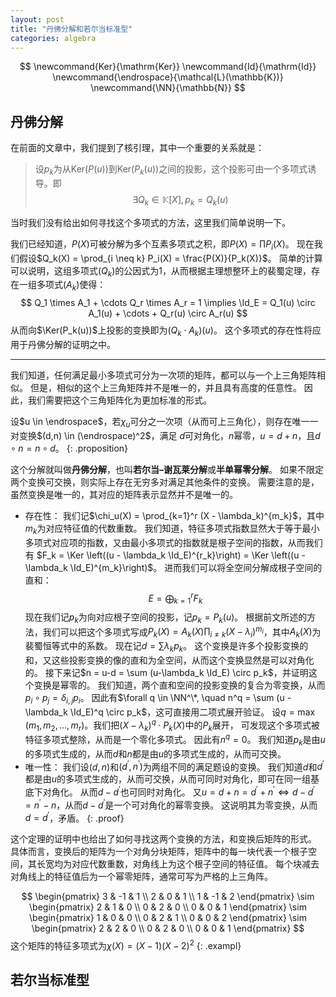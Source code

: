 ```yaml
---
layout: post
title: "丹佛分解和若尔当标准型"
categories: algebra
---
```


$$
\newcommand{Ker}{\mathrm{Ker}}
\newcommand{Id}{\mathrm{Id}}
\newcommand{\endrospace}{\mathcal{L}(\mathbb{K})}
\newcommand{\NN}{\mathbb{N}}
$$

## 丹佛分解

在前面的文章中，我们提到了核引理，其中一个重要的关系就是：
> 设$p_k$为从$\mathrm{Ker}(P(u))$到$\mathrm{Ker}(P_k(u))$之间的投影，这个投影可由一个多项式诱导。即$$\exists Q_k \in \mathbb K [X], p_k = Q_k(u)$$

当时我们没有给出如何寻找这个多项式的方法，这里我们简单说明一下。

我们已经知道，$P(X)$可被分解为多个互素多项式之积，即$P(X) = \prod P_i(X)$。
现在我们假设$Q_k(X) = \prod_{i \neq k} P_i(X) = \frac{P(X)}{P_k(X)}$。
简单的计算可以说明，这组多项式$(Q_k)$的公因式为$1$，从而根据主理想整环上的裴蜀定理，存在一组多项式$(A_k)$使得：
$$
Q_1 \times A_1 + \cdots Q_r \times A_r = 1
\implies \Id_E = Q_1(u) \circ A_1(u) + \cdots + Q_r(u) \circ A_r(u)
$$
从而向$\Ker(P_k(u))$上投影的变换即为$(Q_k \cdot A_k)(u)$。
这个多项式的存在性将应用于丹佛分解的证明之中。

---

我们知道，任何满足最小多项式可分为一次项的矩阵，都可以与一个上三角矩阵相似。
但是，相似的这个上三角矩阵并不是唯一的，并且具有高度的任意性。
因此，我们需要把这个三角矩阵化为更加标准的形式。

设$u \in \endrospace$，若$\chi_u$可分之一次项（从而可上三角化），则存在唯一一对变换$(d,n) \in (\endrospace)^2$，满足
$d$可对角化，$n$幂零，$u = d + n$，且$d \circ n = n \circ d$。
{: .proposition}

这个分解就叫做**丹佛分解**，也叫**若尔当–谢瓦莱分解**或**半单幂零分解**。
如果不限定两个变换可交换，则实际上存在无穷多对满足其他条件的变换。
需要注意的是，虽然变换是唯一的，其对应的矩阵表示显然并不是唯一的。

- 存在性：
我们记$\chi_u(X) = \prod_{k=1}^r (X - \lambda_k)^{m_k}$，其中$m_k$为对应特征值的代数重数。
我们知道，特征多项式指数显然大于等于最小多项式对应项的指数，又由最小多项式的指数就是根子空间的指数，从而我们有
$F_k = \Ker \left((u - \lambda_k \Id_E)^{r_k}\right) = \Ker \left((u - \lambda_k \Id_E)^{m_k}\right)$。
进而我们可以将全空间分解成根子空间的直和：
$$
E = \bigoplus_{k=1}^{r} F_k
$$
现在我们记$p_k$为向对应根子空间的投影，记$p_k = P_k(u)$。
根据前文所述的方法，我们可以把这个多项式写成$P_k(X) = A_k(X) \prod_{i \neq k}(X - \lambda_i)^{m_i}$，其中$A_k(X)$为裴蜀恒等式中的系数。
现在记$d = \sum \lambda_k p_k$。
这个变换是许多个投影变换的和，又这些投影变换的像的直和为全空间，从而这个变换显然是可以对角化的。
接下来记$n = u-d = \sum (u-\lambda_k \Id_E) \circ p_k$，并证明这个变换是幂零的。
我们知道，两个直和空间的投影变换的复合为零变换，从而$p_i \circ p_j = \delta_{i,j} p_i$。
因此有$\forall q \in \NN^\*, \quad n^q = \sum (u - \lambda_k \Id_E)^q \circ p_k$，这可直接用二项式展开验证。
设$q = \max(m_1, m_2, \dots, m_r)$。我们把$(X - \lambda_k)^q \cdot P_k(X)$中的$P_k$展开，
可发现这个多项式被特征多项式整除，从而是一个零化多项式。
因此有$n^q = 0$。
我们知道$p_k$是由$u$的多项式生成的，从而$d$和$n$都是由$u$的多项式生成的，从而可交换。
- 唯一性：
我们设$(d,n)$和$(d^\prime, n^\prime)$为两组不同的满足题设的变换。
我们知道$d$和$d^\prime$都是由$u$的多项式生成的，从而可交换，从而可同时对角化，即可在同一组基底下对角化。
从而$d-d^\prime$也可同时对角化。
又$u = d+n = d^\prime+n^\prime \iff d-d^\prime=n^\prime-n$，从而$d-d^\prime$是一个可对角化的幂零变换。
这说明其为零变换，从而$d=d^\prime$，矛盾。
{: .proof}

这个定理的证明中也给出了如何寻找这两个变换的方法，和变换后矩阵的形式。
具体而言，变换后的矩阵为一个对角分块矩阵，矩阵中的每一块代表一个根子空间，其长宽均为对应代数重数，对角线上为这个根子空间的特征值。
每个块减去对角线上的特征值后为一个幂零矩阵，通常可写为严格的上三角阵。

$$
\begin{pmatrix}
3 & -1 & 1 \\
2 & 0 & 1 \\
1 & -1 & 2
\end{pmatrix}
\sim
\begin{pmatrix}
2 & 1 & 0 \\
0 & 2 & 0 \\
0 & 0 & 1
\end{pmatrix}
\sim
\begin{pmatrix}
1 & 0 & 0 \\
0 & 2 & 1 \\
0 & 0 & 2
\end{pmatrix}
\sim
\begin{pmatrix}
2 & 2 & 0 \\
0 & 2 & 0 \\
0 & 0 & 1
\end{pmatrix}
$$
这个矩阵的特征多项式为$\chi(X) = (X-1) (X-2)^2$
{: .exampl}

## 若尔当标准型
